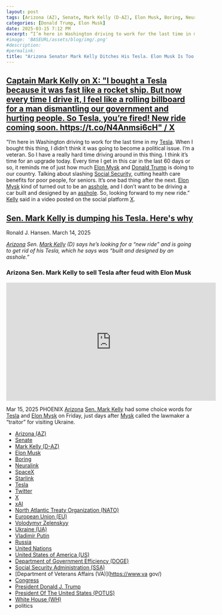 ```yaml
---
layout: post
tags: [Arizona (AZ), Senate, Mark Kelly (D-AZ), Elon Musk, Boring, Neuralink, SpaceX, Starlink, Tesla, Twitter, X, xAI, North Atlantic Treaty Organization (NATO), European Union (EU), Volodymyr Zelenskyy, Ukraine (UA), Vladimir Putin, Russia, United Nations, United States of America (US), Department of Government Efficiency (DOGE), Social Security Administration (SSA), Department of Veterans Affairs (VA), Congress, President Donald J. Trump, President Of The United States (POTUS), White House (WH), politics]
categories: [Donald Trump, Elon Musk]
date: 2025-03-15 7:12 PM
excerpt: “I’m here in Washington driving to work for the last time in my Tesla. When I bought this thing, I didn’t think it was going to become a political issue. I’m a veteran. So I have a really hard time driving around in this thing. I think it’s time for an upgrade today. Every time I get in this car in the last 60 days or so, it reminds me of just how much Elon Mysk and Donald Trump is doing to our country. Talking about slashing Social Security, cutting health care benefits for poor people, for seniors. It’s one bad thing after the next. Elon Mysk kind of turned out to be an asshole, and I don’t want to be driving a car built and designed by an asshole. So, looking forward to my new ride.” – Sen. Mark Kelly (D-AZ), former @NASA Astronaut, combat fighter pilot"
#image: 'BASEURL/assets/blog/img/.png'
#description:
#permalink:
title: "Arizona Senator Mark Kelly Ditches His Tesla. Elon Musk Is Too Toxic for Tesla"
---
```



## [Captain Mark Kelly on X: "I bought a Tesla because it was fast like a rocket ship. But now every time I drive it, I feel like a rolling billboard for a man dismantling our government and hurting people. So Tesla, you’re fired! New ride coming soon. https://t.co/N4Anmsi6cH" / X](https://x.com/CaptMarkKelly/status/1900574148906086817)

“I’m here in Washington driving to work for the last time in my [Tesla](https://www.tesla.com/). When I bought this thing, I didn’t think it was going to become a political issue. I’m a veteran. So I have a really hard time driving around in this thing. I think it’s time for an upgrade today. Every time I get in this car in the last 60 days or so, it reminds me of just how much [Elon Mysk](https://x.com/elonmusk/) and [Donald Trump](https://www.whitehouse.gov/administration/donald-j-trump/) is doing to our country. Talking about slashing [Social Security](https://www.ssa.gov/), cutting health care benefits for poor people, for seniors. It’s one bad thing after the next. [Elon Mysk](https://x.com/elonmusk/) kind of turned out to be an [asshole](https://x.com/elonmusk/), and I don’t want to be driving a car built and designed by an [asshole](https://x.com/elonmusk/). So, looking forward to my new ride.” [Kelly](https://www.kelly.senate.gov) said in a video posted on the social platform [X](https://x.com/). 

## [Sen. Mark Kelly is dumping his Tesla. Here's why](https://www.azcentral.com/story/news/politics/arizona/2025/03/14/mark-kelly-selling-tesla/82409676007/)

Ronald J. Hansen. March 14, 2025

*[Arizona](https://www.az.gov/) Sen. [Mark Kelly](https://www.kelly.senate.gov) (D) says he’s looking for a “new ride” and is going to get rid of his Tesla, which he says was “built and designed by an asshole.”*

### Arizona Sen. Mark Kelly to sell Tesla after feud with Elon Musk

<iframe width="560" height="315" src="https://www.youtube.com/embed/XcSbuY0mISA?si=IJVmH8C2wHEctvXS" title="YouTube video player" frameborder="0" allow="accelerometer; autoplay; clipboard-write; encrypted-media; gyroscope; picture-in-picture; web-share" referrerpolicy="strict-origin-when-cross-origin" allowfullscreen></iframe>

Mar 15, 2025  PHOENIX
[Arizona](https://www.az.gov/) [Sen. Mark Kelly](https://www.kelly.senate.gov) had some choice words for [Tesla](https://www.tesla.com/) and [Elon Mysk](https://x.com/elonmusk/) on Friday, just days after [Mysk](https://x.com/elonmusk/) called the lawmaker a “traitor” for visiting Ukraine.

- [Arizona (AZ)](https://www.az.gov/)
- [Senate](https://www.senate.gov/)
- [Mark Kelly (D-AZ)](https://www.kelly.senate.gov/)
- [Elon Musk](https://x.com/elonmusk/)
- [Boring](https://www.boringcompany.com/)
- [Neuralink](https://neuralink.com/)
- [SpaceX](https://www.spacex.com/)
- [Starlink](https://www.starlink.com/)
- [Tesla](https://www.tesla.com/)
- [Twitter](https://twitter.com/)
- [ X ](https://x.com/)
- [xAI](https://x.ai/)
- [North Atlantic Treaty Organization (NATO)](https://www.nato.int/)
- [European Union (EU)](https://commission.europa.eu/)
- [Volodymyr Zelenskyy](https://www.president.gov.ua/)
- [Ukraine (UA)](https://www.gov.ua/)
- [Vladimir Putin](http://kremlin.ru/)
- [Russia](http://government.ru/)
- [United Nations](https://www.un.org/)
- [United States of America (US)](https://www.usa.gov/)
- [Department of Government Efficiency (DOGE)](https://www.doge.gov/)
- [Social Security Administration (SSA)](https://www.ssa.gov/)
- [Department of Veterans Affairs (VA)](https://www.va gov/)
- [Congress](https://www.congress.gov/)
- [President Donald J. Trump](https://www.whitehouse.gov/administration/donald-j-trump/)
- [President Of The United States (POTUS)](https://www.whitehouse.gov/)
- [White House (WH)](https://www.whitehouse.gov/)
- politics
